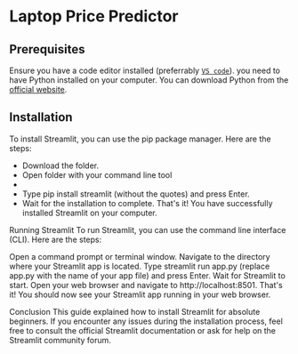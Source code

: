 # Laptop Price Predictor


## Prerequisites
Ensure you have a code editor installed (preferrably [`VS code`]("https://code.visualstudio.com/")). you need to have Python installed on your computer. You can download Python from the [official website]('https://www.python.org/downloads/').

## Installation
To install Streamlit, you can use the pip package manager. Here are the steps:

- Download the folder.
- Open folder with your command line tool
- 
- Type pip install streamlit (without the quotes) and press Enter.
- Wait for the installation to complete.
That's it! You have successfully installed Streamlit on your computer.

Running Streamlit
To run Streamlit, you can use the command line interface (CLI). Here are the steps:

Open a command prompt or terminal window.
Navigate to the directory where your Streamlit app is located.
Type streamlit run app.py (replace app.py with the name of your app file) and press Enter.
Wait for Streamlit to start.
Open your web browser and navigate to http://localhost:8501.
That's it! You should now see your Streamlit app running in your web browser.

Conclusion
This guide explained how to install Streamlit for absolute beginners. If you encounter any issues during the installation process, feel free to consult the official Streamlit documentation or ask for help on the Streamlit community forum.






